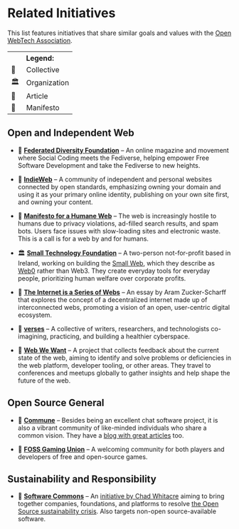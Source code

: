 # Related Initiatives

This list features initiatives that share similar goals and values with the [Open WebTech Association](https://owta.dev).

<table>
  <tr><th colspan="2"> Legend: </th></tr>
  <tr><td> 🤝 </td><td> Collective </td></tr>
  <tr><td> 🏛️ </td><td> Organization </td></tr>
  <tr><td> 📄 </td><td> Article </td></tr>
  <tr><td> 📜 </td><td> Manifesto </td></tr>
</table>

## Open and Independent Web

- 🤝 **[Federated Diversity Foundation](https://fedi.foundation)** – An online magazine and movement where Social Coding meets the Fediverse, helping empower Free Software Development and take the Fediverse to new heights.

- 🤝 **[IndieWeb](https://indieweb.org)** – A community of independent and personal websites connected by open standards, emphasizing owning your domain and using it as your primary online identity, publishing on your own site first, and owning your content.

- 📜 **[Manifesto for a Humane Web](https://humanewebmanifesto.com)** – The web is increasingly hostile to humans due to privacy violations, ad-filled search results, and spam bots. Users face issues with slow-loading sites and electronic waste. This is a call is for a web by and for humans.

- 🏛️ **[Small Technology Foundation](https://small-tech.org)** – A two-person not-for-profit based in Ireland, working on building the [Small Web](https://ar.al/2020/08/07/what-is-the-small-web/), which they describe as [Web0](https://web0.small-web.org) rather than Web3. They create everyday tools for everyday people, prioritizing human welfare over corporate profits.

- 📄 **[The Internet is a Series of Webs](https://aramzs.xyz/essays/the-internet-is-a-series-of-webs/)** – An essay by Aram Zucker-Scharff that explores the concept of a decentralized internet made up of interconnected webs, promoting a vision of an open, user-centric digital ecosystem.

- 🤝 **[verses](https://verses.xyz)** – A collective of writers, researchers, and technologists co-imagining, practicing, and building a healthier cyberspace.

- 🤝 **[Web We Want](https://webwewant.fyi)** – A project that collects feedback about the current state of the web, aiming to identify and solve problems or deficiencies in the web platform, developer tooling, or other areas. They travel to conferences and meetups globally to gather insights and help shape the future of the web.

## Open Source General

- 🤝 **[Commune](https://github.com/commune-os)** – Besides being an excellent chat software project, it is also a vibrant community of like-minded individuals who share a common vision. They have a [blog with great articles](https://blog.commune.sh) too.

- 🤝 **[FOSS Gaming Union](https://fgu.iceflame.org)** – A welcoming community for both players and developers of free and open-source games.

## Sustainability and Responsibility

- 🤝 **[Software Commons](https://softwarecommons.com)** – An [initiative by Chad Whitacre](https://openpath.chadwhitacre.com/2024/a-vision-for-software-commons/) aiming to bring together companies, foundations, and platforms to resolve [the Open Source sustainability crisis](https://openpath.chadwhitacre.com/2024/the-open-source-sustainability-crisis/). Also targets non-open source-available software.
